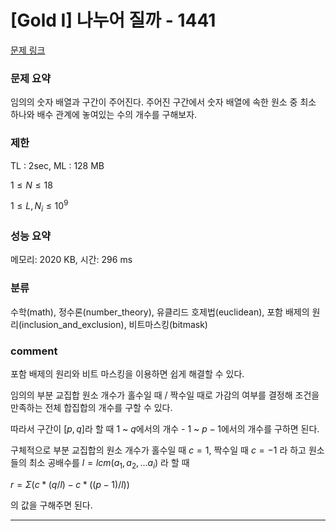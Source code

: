 
# [Gold I] 나누어 질까 - 1441

[문제 링크](https://www.acmicpc.net/problem/1441)

### 문제 요약

<p> 임의의 숫자 배열과 구간이 주어진다. 주어진 구간에서 숫자 배열에 속한 원소 중 최소 하나와 배수 관계에 놓여있는 수의 개수를 구해보자. </p>

### 제한

TL : 2sec, ML : 128 MB

$1 ≤ N ≤ 18$

$1 ≤ L, N_i ≤ 10^9$

### 성능 요약

메모리: 2020 KB, 시간: 296 ms

### 분류

수학(math), 정수론(number_theory), 유클리드 호제법(euclidean), 포함 배제의 원리(inclusion_and_exclusion), 비트마스킹(bitmask)

### comment

포함 배제의 원리와 비트 마스킹을 이용하면 쉽게 해결할 수 있다.

임의의 부분 교집합 원소 개수가 홀수일 때 / 짝수일 때로 가감의 여부를 결정해 조건을 만족하는 전체 합집합의 개수를 구할 수 있다.

따라서 구간이 $[p, q]$라 할 때 $1$ ~ $q$에서의 개수 - $1$ ~ $p - 1$에서의 개수를 구하면 된다.

구체적으로 부분 교집합의 원소 개수가 홀수일 때 $c = 1$, 짝수일 때 $c = -1$ 라 하고 원소들의 최소 공배수를 $l = lcm(a_1, a_2, ... a_i)$ 라 할 때

$r = Σ(c * (q / l) - c * ((p - 1) / l))$

의 값을 구해주면 된다.

-----------------------------------------------------------------------------------------------------------------------------------------------------------------------
